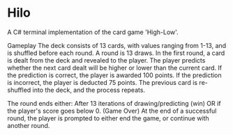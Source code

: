 # Hilo
A C# terminal implementation of the card game 'High-Low'.

Gameplay
The deck consists of 13 cards, with values ranging from 1-13, and is shuffled before each round. A round is 13 draws. In the first round, a card is dealt from the deck and revealed to the player. The player predicts whether the next card dealt will be higher or lower than the current card. If the prediction is correct, the player is awarded 100 points. If the prediction is incorrect, the player is deducted 75 points. The previous card is re-shuffled into the deck, and the process repeats.

The round ends either: After 13 iterations of drawing/predicting (win) OR if the player's score goes below 0. (Game Over) At the end of a successful round, the player is prompted to either end the game, or continue with another round.
